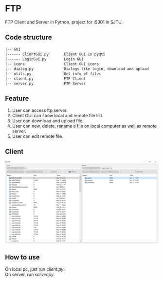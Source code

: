 # FTP
FTP Client and Server in Python, project for IS301 in SJTU. 

## Code structure
```
|-- GUI
|------ ClientGui.py       Client GUI in pyqt5
|------ LoginGui.py        Login GUI
|-- icons                  Client GUI icons
|-- dialog.py              Dialogs like login, download and upload
|-- utils.py               Get info of files
|-- client.py              FTP Client
|-- server.py              FTP Server
```

## Feature
1. User can access ftp server.
2. Client GUI can show local and remote file list.
3. User can download and upload file.
4. User can new, delete, rename a file on local computer as well as remote server.
5. User can edit remote file.

## Client
![Demo](img/demo.jpg)

## How to use
On local pc, just run *client.py*.<br>
On server, run *server.py*.
